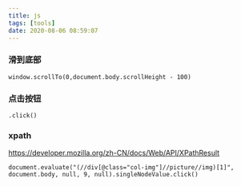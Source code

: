 ```yaml
---
title: js
tags: [tools]
date: 2020-08-06 08:59:07
---
```



### 滑到底部

```
window.scrollTo(0,document.body.scrollHeight - 100)
```

### 点击按钮

```
.click()
```


### xpath

https://developer.mozilla.org/zh-CN/docs/Web/API/XPathResult

```
document.evaluate("(//div[@class="col-img"]//picture//img)[1]", document.body, null, 9, null).singleNodeValue.click()
```


